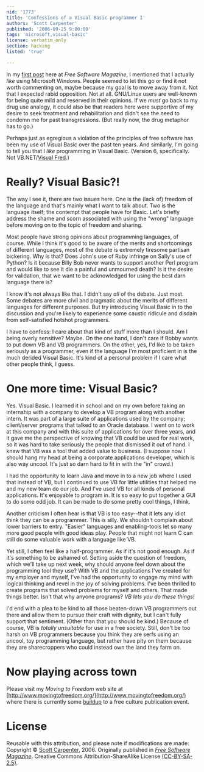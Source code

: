 ```yaml
---
nid: '1773'
title: 'Confessions of a Visual Basic programmer I'
authors: 'Scott Carpenter'
published: '2006-09-25 9:00:00'
tags: 'microsoft,visual-basic'
license: verbatim_only
section: hacking
listed: 'true'

---
```

In my [first post](http://www.freesoftwaremagazine.com/node/1756) here at _Free Software Magazine_, I mentioned that I actually _like_ using Microsoft Windows.  People seemed to let this go or find it not worth commenting on, maybe because my goal is to move away from it.  Not that I expected rabid opposition.  Not at all.  GNU/Linux users are well-known for being quite mild and reserved in their opinions.   If we _must_ go back to my drug use analogy, it could also be that readers here were supportive of my desire to seek treatment and rehabilitation and didn't see the need to condemn me for past transgressions.  (But really now, the drug metaphor has to go.)

Perhaps just as egregious a violation of the principles of free software has been my use of Visual Basic over the past ten years.  And similarly, I'm going to tell you that I _like_ programming in Visual Basic.  (Version 6, specifically.  Not VB.NET/[Visual Fred](http://www.catb.org/~esr/jargon/html/V/Visual-Fred.html).)


<!--break-->



# Really?  Visual Basic?!

The way I see it, there are two issues here.  One is the (lack of) freedom of the language and that's mainly what I want to talk about.  Two is the language itself; the contempt that people have for Basic.  Let's briefly address the shame and scorn associated with using the "wrong" language before moving on to the topic of freedom and sharing.

Most people have strong opinions about programming languages, of course.  While I think it's good to be aware of the merits and shortcomings of different languages, most of the debate is extremely tiresome partisan bickering.  Why is that?  Does John's use of Ruby infringe on Sally's use of Python?  Is it because Billy Bob never wants to support another Perl program and would like to see it die a painful and unmourned death?  Is it the desire for validation, that we want to be acknowledged for using the best darn language there is?

I know it's not always like that.  I didn't say _all_ of the debate.  Just most.  Some debates are more civil and pragmatic about the merits of different languages for different purposes.  But try introducing Visual Basic in to the discussion and you're likely to experience some caustic ridicule and disdain from self-satisfied hotshot programmers.

I have to confess: I care about that kind of stuff more than I should.  Am I being overly sensitive?  Maybe.  On the one hand, I don't care if Bobby wants to put down VB and VB programmers.  On the other, yes, I'd like to be taken seriously as a programmer, even if the language I'm most proficient in is the much derided Visual Basic.  It's kind of a personal problem if I care what other people think, I guess.


# One more time: Visual Basic?

Yes.  Visual Basic.  I learned it in school and on my own before taking an internship with a company to develop a VB program along with another intern.  It was part of a large suite of applications used by the company; client/server programs that talked to an Oracle database.  I went on to work at this company and with this suite of applications for over three years, and it gave me the perspective of knowing that VB could be used for real work, so it was hard to take seriously the people that dismissed it out of hand.  I knew that VB was a tool that added value to business.  (I suppose now I should hang my head at being a corporate applications developer, which is also way uncool.  It's just so darn hard to fit in with the "in" crowd.)

I had the opportunity to learn Java and move in to a new job where I used that instead of VB, but I continued to use VB for little utilities that helped me and my new team do our job.  And I've used VB for all kinds of personal applications.  It's enjoyable to program in.  It is so easy to put together a GUI to do some odd job.  It can be made to do some pretty cool things, I think.

Another criticism I often hear is that VB is too easy--that it lets any idiot think they can be a programmer.  This is silly.  We shouldn't complain about lower barriers to entry.  "Easier" languages and enabling-tools let so many more good people with good ideas play.  People that might not learn C can still do some valuable work with a language like VB.

Yet still, I often feel like a half-programmer.  As if it's not good enough.  As if it's something to be ashamed of.  Setting aside the question of freedom, which we'll take up next week, why should anyone feel down about the programming tool they use?  With VB and the applications I've created for my employer and myself, I've had the opportunity to engage my mind with logical thinking and revel in the joy of solving problems.  I've been thrilled to create programs that solved problems for myself and others.  That made things better.  Isn't that why anyone programs?  _VB lets you do these things!_

I'd end with a plea to be kind to all those beaten-down VB programmers out there and allow them to pursue their craft with dignity, but I can't fully support that sentiment.  (Other than that you should be kind.)  Because of course, VB is _totally unsuitable_ for use in a free society.  Still, don't be too harsh on VB programmers because you think they are serfs using an uncool, toy programming language, but rather have pity on them because they are sharecroppers who could instead own the land they farm on.


# Now playing across town

Please visit my _Moving to Freedom_ web site at [http://www.movingtofreedom.org/](http://www.movingtofreedom.org/) where there is currently some [buildup](http://www.movingtofreedom.org/2006/09/22/self-published-free-culture/) to a free culture publication event.


# License

Reusable with this attribution, and please note if modifications are made: Copyright © [Scott Carpenter](http://www.movingtofreedom.org), 2006. Originally published in _[Free Software Magazine](http://www.freesoftwaremagazine.com/)_. Creative Commons Attribution-ShareAlike License [(CC-BY-SA-2.5)](http://creativecommons.org/licenses/by-sa/2.5).

